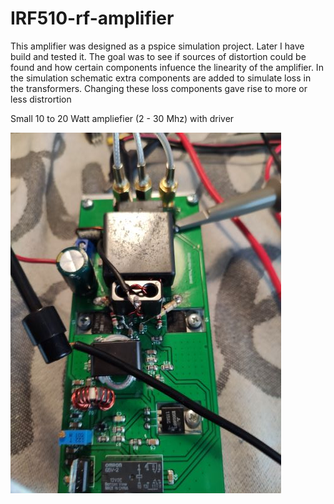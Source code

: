 # IRF510-rf-amplifier

This amplifier was designed as a pspice simulation project. Later I have build and tested it.
The goal was to see if sources of distortion could be found and how certain components infuence the linearity of the amplifier.
In the simulation schematic extra components are added to simulate loss in the transformers. Changing these loss components gave rise to more or less distrortion



Small 10 to 20 Watt ampliefier (2 - 30 Mhz) with driver

![VFO](https://github.com/paulh002/IRF510-rf-amplifier/blob/main/Smallt3.jpg)
